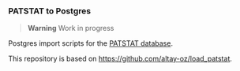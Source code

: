 ### PATSTAT to Postgres 

> **Warning**
> Work in progress

Postgres import scripts for the [PATSTAT database](https://www.epo.org/searching-for-patents/business/patstat.html).

This repository is based on <https://github.com/altay-oz/load_patstat>.
